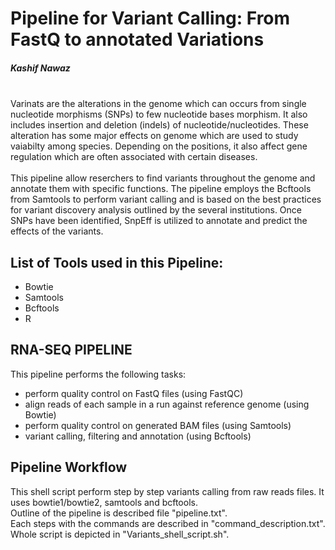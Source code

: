 # **Pipeline for Variant Calling: From FastQ to annotated Variations**

##### Kashif Nawaz
\
Varinats are the alterations in the genome which can occurs from single nucleotide morphisms (SNPs) to few nucleotide bases morphism. It also includes insertion and deletion (indels) of nucleotide/nucleotides. These alteration has some major effects on genome which are used to study vaiabilty among species. Depending on the positions, it also affect gene regulation which are often associated with certain diseases.\
\
This pipeline allow reserchers to find variants throughout the genome and annotate them with specific functions. The pipeline employs the Bcftools from Samtools to perform variant calling and is based on the best practices for variant discovery analysis outlined by the several institutions. Once SNPs have been identified, SnpEff is utilized to annotate and predict the effects of the variants.

## List of Tools used in this Pipeline:
- Bowtie
- Samtools
- Bcftools
- R

## RNA-SEQ PIPELINE
This pipeline performs the following tasks:

- perform quality control on FastQ files (using FastQC)
- align reads of each sample in a run against reference genome (using Bowtie)
- perform quality control on generated BAM files (using Samtools)
- variant calling, filtering and annotation (using Bcftools)

## Pipeline Workflow
This shell script perform step by step variants calling from raw reads files. It uses bowtie1/bowtie2, samtools and bcftools.\
Outline of the pipeline is described file "pipeline.txt".\
Each steps with the commands are described in "command_description.txt".\
Whole script is depicted in "Variants_shell_script.sh".
